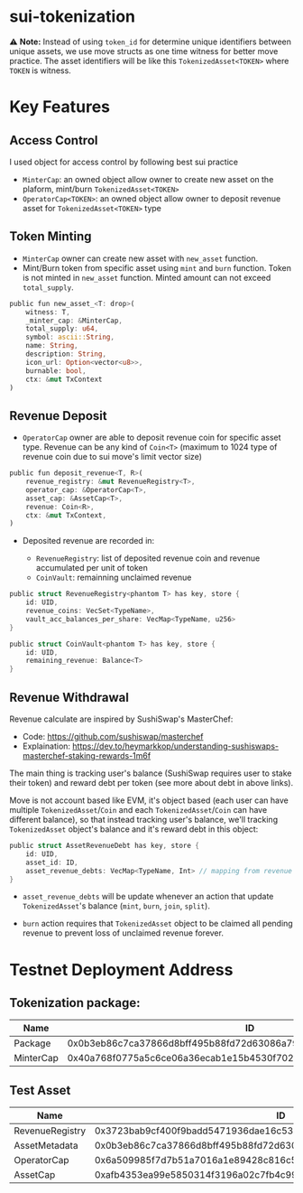 # sui-tokenization

⚠️ **Note:** Instead of using `token_id` for determine unique identifiers between unique assets, we use move structs as one time witness for better move practice. The asset identifiers will be like this `TokenizedAsset<TOKEN>` where `TOKEN` is witness.

# Key Features

## Access Control
I used object for access control by following best sui practice
-   `MinterCap`: an owned object allow owner to create new asset on the plaform, mint/burn `TokenizedAsset<TOKEN>`
-   `OperatorCap<TOKEN>`: an owned object allow owner to deposit revenue asset for `TokenizedAsset<TOKEN>` type

## Token Minting

-   `MinterCap` owner can create new asset with `new_asset` function.
-   Mint/Burn token from specific asset using `mint` and `burn` function. Token is not minted in `new_asset` function. Minted amount can not exceed `total_supply`.

```rust
public fun new_asset_<T: drop>(
    witness: T,
    _minter_cap: &MinterCap,
    total_supply: u64,
    symbol: ascii::String,
    name: String,
    description: String,
    icon_url: Option<vector<u8>>,
    burnable: bool,
    ctx: &mut TxContext
)
```

## Revenue Deposit

-   `OperatorCap` owner are able to deposit revenue coin for specific asset type. Revenue can be any kind of `Coin<T>` (maximum to 1024 type of revenue coin due to sui move's limit vector size)

```rust
public fun deposit_revenue<T, R>(
    revenue_registry: &mut RevenueRegistry<T>,
    operator_cap: &OperatorCap<T>,
    asset_cap: &AssetCap<T>,
    revenue: Coin<R>,
    ctx: &mut TxContext,
)
```

-   Deposited revenue are recorded in:

    -   `RevenueRegistry`: list of deposited revenue coin and revenue accumulated per unit of token
    -   `CoinVault`: remainning unclaimed revenue

```rust
public struct RevenueRegistry<phantom T> has key, store {
    id: UID,
    revenue_coins: VecSet<TypeName>,
    vault_acc_balances_per_share: VecMap<TypeName, u256>
}

public struct CoinVault<phantom T> has key, store {
    id: UID,
    remaining_revenue: Balance<T>
}
```

## Revenue Withdrawal

Revenue calculate are inspired by SushiSwap's MasterChef:

-   Code: https://github.com/sushiswap/masterchef
-   Explaination: https://dev.to/heymarkkop/understanding-sushiswaps-masterchef-staking-rewards-1m6f

The main thing is tracking user's balance (SushiSwap requires user to stake their token) and reward debt per token (see more about debt in above links).

Move is not account based like EVM, it's object based (each user can have multiple `TokenizedAsset`/`Coin` and each `TokenizedAsset`/`Coin` can have different balance), so that instead tracking user's balance, we'll tracking `TokenizedAsset` object's balance and it's reward debt in this object:

```rust
public struct AssetRevenueDebt has key, store {
    id: UID,
    asset_id: ID,
    asset_revenue_debts: VecMap<TypeName, Int> // mapping from revenue token type to debt
}
```

-   `asset_revenue_debts` will be update whenever an action that update `TokenizedAsset`'s balance (`mint`, `burn`, `join`, `split`).

-   `burn` action requires that `TokenizedAsset` object to be claimed all pending revenue to prevent loss of unclaimed revenue forever.

# Testnet Deployment Address

## Tokenization package:

| Name      | ID                                                                 |
| --------- | ------------------------------------------------------------------ |
| Package   | 0x0b3eb86c7ca37866d8bff495b88fd72d63086a79c132cab12f616aa9b1c002ce |
| MinterCap | 0x40a768f0775a5c6ce06a36ecab1e15b4530f702f724ee2433af715b353053992 |

## Test Asset

| Name            | ID                                                                 |
| --------------- | ------------------------------------------------------------------ |
| RevenueRegistry | 0x3723bab9cf400f9badd5471936dae16c538693e062c5c975410b0e253a818d90 |
| AssetMetadata   | 0x0b3eb86c7ca37866d8bff495b88fd72d63086a79c132cab12f616aa9b1c002ce |
| OperatorCap     | 0x6a509985f7d7b51a7016a1e89428c816c51f452177479c1138a6b288e207197d |
| AssetCap        | 0xafb4353ea99e5850314f3196a02c7fb4c99d2767344c502b3941fa4baef9c56d |
